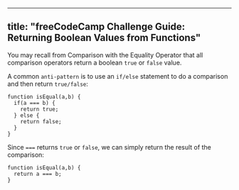 
---
title: "freeCodeCamp Challenge Guide: Returning Boolean Values from Functions"
---

You may recall from Comparison with the Equality Operator that all comparison operators return a boolean `true` or `false` value.

A common `anti-pattern` is to use an `if/else` statement to do a comparison and then return `true/false`:

    function isEqual(a,b) {
      if(a === b) {
        return true;
      } else {
        return false;
      }
    }

Since `===` returns `true` or `false`, we can simply return the result of the comparison:

    function isEqual(a,b) {
      return a === b;
    }
